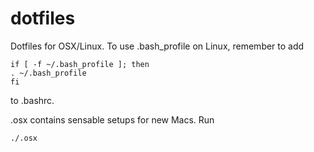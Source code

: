dotfiles
========

Dotfiles for OSX/Linux.
To use .bash_profile on Linux, remember to add 

    if [ -f ~/.bash_profile ]; then
    . ~/.bash_profile
    fi
to .bashrc. 

.osx contains sensable setups for new Macs. Run

    ./.osx


